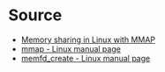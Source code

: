 # Source

- [Memory sharing in Linux with MMAP](https://blog.minhazav.dev/memory-sharing-in-linux/)
- [mmap - Linux manual page](https://man7.org/linux/man-pages/man2/mmap.2.html)
- [memfd_create - Linux manual page](https://man7.org/linux/man-pages/man2/memfd_create.2.html)
